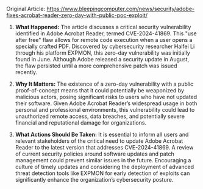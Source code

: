 Original Article: https://www.bleepingcomputer.com/news/security/adobe-fixes-acrobat-reader-zero-day-with-public-poc-exploit/

1) **What Happened:**
The article discusses a critical security vulnerability identified in Adobe Acrobat Reader, termed CVE-2024-41869. This "use after free" flaw allows for remote code execution when a user opens a specially crafted PDF. Discovered by cybersecurity researcher Haifei Li through his platform EXPMON, this zero-day vulnerability was initially found in June. Although Adobe released a security update in August, the flaw persisted until a more comprehensive patch was issued recently.

2) **Why It Matters:**
The existence of a zero-day vulnerability with a public proof-of-concept means that it could potentially be weaponized by malicious actors, posing significant risks to users who have not updated their software. Given Adobe Acrobat Reader’s widespread usage in both personal and professional environments, this vulnerability could lead to unauthorized remote access, data breaches, and potentially severe financial and reputational damage for organizations.

3) **What Actions Should Be Taken:**
It is essential to inform all users and relevant stakeholders of the critical need to update Adobe Acrobat Reader to the latest version that addresses CVE-2024-41869. A review of current security policies around software updates and patch management could prevent similar issues in the future. Encouraging a culture of timely updates and considering the deployment of advanced threat detection tools like EXPMON for early detection of exploits can significantly enhance the organization’s cybersecurity posture.